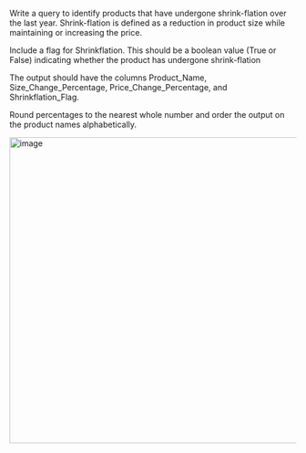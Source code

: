 Write a query to identify products that have undergone shrink-flation over the last year. Shrink-flation is defined as a reduction in product size while maintaining or increasing the price.

Include a flag for Shrinkflation. This should be a boolean value (True or False) indicating whether the product has undergone shrink-flation

The output should have the columns Product_Name, Size_Change_Percentage, Price_Change_Percentage, and Shrinkflation_Flag.

Round percentages to the nearest whole number and order the output on the product names alphabetically.

<img width="536" alt="image" src="https://github.com/user-attachments/assets/ce8c00c9-6b73-4671-9699-c53c322041cb">
